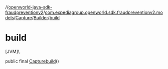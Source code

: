 //[openworld-java-sdk-fraudpreventionv2](../../../../index.md)/[com.expediagroup.openworld.sdk.fraudpreventionv2.models](../../index.md)/[Capture](../index.md)/[Builder](index.md)/[build](build.md)

# build

[JVM]\

public final [Capture](../index.md)[build](build.md)()
